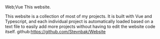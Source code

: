 Web;Vue
This website.

This website is a collection of most of my projects.
It is built with Vue and Typescript, and each individual project is automatically loaded based on a text file to easily add more projects without having to edit the website code itself.
github:https://github.com/Stevnbak/Website